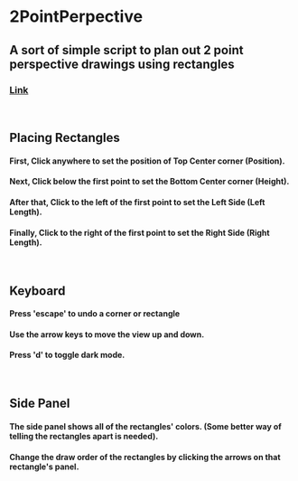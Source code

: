 # 2PointPerpective

## A sort of simple script to plan out 2 point perspective drawings using rectangles
### [Link](https://idk-v1.github.io/2PointPerpective/)
<br>

## Placing Rectangles
#### First, Click anywhere to set the position of Top Center corner (Position).
#### Next, Click below the first point to set the Bottom Center corner (Height).
#### After that, Click to the left of the first point to set the Left Side (Left Length).
#### Finally, Click to the right of the first point to set the Right Side (Right Length).
<br>

## Keyboard
#### Press 'escape' to undo a corner or rectangle
#### Use the arrow keys to move the view up and down.
#### Press 'd' to toggle dark mode.
<br>

## Side Panel
#### The side panel shows all of the rectangles' colors. (Some better way of telling the rectangles apart is needed).
#### Change the draw order of the rectangles by clicking the arrows on that rectangle's panel.

